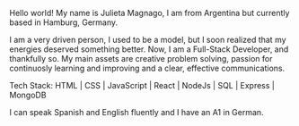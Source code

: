 Hello world! My name is Julieta Magnago, I am from Argentina but currently based in Hamburg, Germany.

I am a very driven person, I used to be a model, but I soon realized that my energies deserved something better. Now, I am a Full-Stack Developer, and thankfully so. My main assets are creative problem solving, passion for continuosly learning and improving and a clear, effective communications. 

Tech Stack: HTML | CSS | JavaScript | React | NodeJs | SQL | Express | MongoDB

I can speak Spanish and English fluently and I have an A1 in German.
